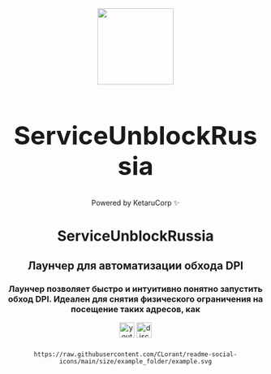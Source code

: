 <div align="center">
<img height="150" src="https://i.imgflip.com/65efzo.gif"/>

<h1 style='font-size: 50px;'>ServiceUnblockRussia</h1>
Powered by KetaruCorp ✨</h3>
<h1> ServiceUnblockRussia</h1>
<h2>Лаунчер для автоматизации обхода DPI</h2>
<h3>Лаунчер позволяет быстро и интуитивно понятно запустить обход DPI. Идеален для снятия физического ограничения на посещение таких адресов, как</h3>

<div id="logo">

<img src="https://img.shields.io/static/v1?message=Youtube&logo=youtube&label=&color=FF0000&logoColor=white&labelColor=&style=for-the-badge" height="30" alt="youtube logo"/> 
<img src="https://img.shields.io/static/v1?message=Discord&logo=discord&label=&color=5865f2&logoColor=white&labelColor=&style=for-the-badge" height="30" alt="discord logo"/><br>


###

```
https://raw.githubusercontent.com/CLorant/readme-social-icons/main/size/example_folder/example.svg
```